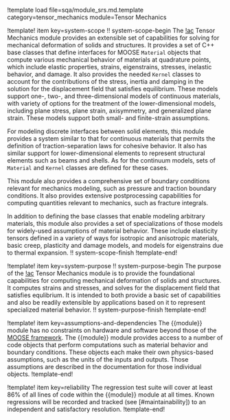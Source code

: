 !template load file=sqa/module_srs.md.template category=tensor_mechanics module=Tensor Mechanics

!template! item key=system-scope
!! system-scope-begin
The [!ac](MOOSE) Tensor Mechanics module provides an extensible set of capabilities for solving for mechanical deformation of solids and structures. It provides a set of C++ base classes that define interfaces for MOOSE `Material` objects that compute various mechanical behavior of materials at quadrature points, which include elastic properties, strains, eigenstrains, stresses, inelastic behavior, and damage. It also provides the needed `Kernel` classes to account for the contributions of the stress, inertia and damping in the solution for the displacement field that satisfies equilibrium. These models support one-, two-, and three-dimensional models of continuous materials, with variety of options for the treatment of the lower-dimensional models, including plane stress, plane strain, axisymmetry, and generalized plane strain. These models support both small- and finite-strain assumptions.

For modeling discrete interfaces between solid elements, this module provides a system similar to that for continuous materials that permits the definition of traction-separation laws for cohesive behavior. It also has similar support for lower-dimensional elements to represent structural elements such as beams and shells. As for the continuum models, sets of `Material` and `Kernel` classes are defined for these cases.

This module also provides a comprehensive set of boundary conditions relevant for mechanics modeling, such as pressure and traction boundary conditions. It also provides extensive postprocessing capabilities for computing quantities relevant to mechanics, such as fracture integrals.

In addition to defining the base classes that enable modeling arbitrary materials, this module also provides a set of specializations of those models for widely-used assumptions of material behavior. These include elasticity tensors defined in a variety of ways for isotropic and anisotropic materials, basic creep, plasticity and damage models, and models for eigenstrains due to thermal expansion.
!! system-scope-finish
!template-end!

!template! item key=system-purpose
!! system-purpose-begin
The purpose of the [!ac](MOOSE) Tensor Mechanics module is to provide the foundational capabilities for computing mechanical deformation of solids and structures. It computes strains and stresses, and solves for the displacement field that satisfies equlibrium. It is intended to both provide a basic set of capabilities and also be readily extensible by applications based on it to represent specialized material behavior.
!! system-purpose-finish
!template-end!

!template! item key=assumptions-and-dependencies
The {{module}} module has no constraints on hardware and software beyond those of the [MOOSE framework](framework_srs.md#assumptions-and-dependencies).
The {{module}} module provides access to a number of code objects that perform computations such as material behavior and boundary conditions. These objects each make their own physics-based assumptions, such as the units of the inputs and outputs. Those assumptions are described in the documentation for those individual objects.
!template-end!

!template! item key=reliability
The regression test suite will cover at least 86% of all lines of code within the {{module}}
module at all times. Known regressions will be recorded and tracked (see [#maintainability]) to an
independent and satisfactory resolution.
!template-end!
